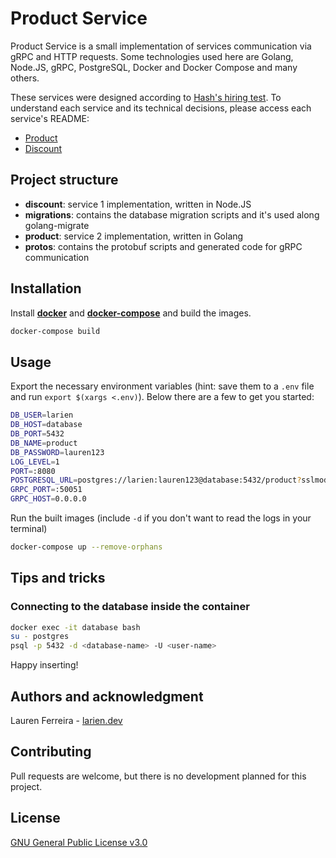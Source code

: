 # Product Service

Product Service is a small implementation of services communication via gRPC and HTTP requests. Some technologies used here are Golang, Node.JS, gRPC, PostgreSQL, Docker and Docker Compose and many others.

These services were designed according to [Hash's hiring test](https://github.com/hashlab/hiring). To understand each service and its technical decisions, please access each service's README:
- [Product](product/README.md)
- [Discount](discount/README.md)

## Project structure

- **discount**: service 1 implementation, written in Node.JS
- **migrations**: contains the database migration scripts and it's used along golang-migrate
- **product**: service 2 implementation, written in Golang
- **protos**: contains the protobuf scripts and generated code for gRPC communication

## Installation

Install [**docker**](https://docs.docker.com/get-docker/) and [**docker-compose**](https://docs.docker.com/compose/) and build the images.

```bash
docker-compose build
```

## Usage

Export the necessary environment variables (hint: save them to a `.env` file and run `export $(xargs <.env)`). Below there are a few to get you started:

```bash
DB_USER=larien
DB_HOST=database
DB_PORT=5432
DB_NAME=product
DB_PASSWORD=lauren123
LOG_LEVEL=1
PORT=:8080
POSTGRESQL_URL=postgres://larien:lauren123@database:5432/product?sslmode=disable
GRPC_PORT=:50051
GRPC_HOST=0.0.0.0
```

Run the built images (include `-d` if you don't want to read the logs in your terminal)

```bash
docker-compose up --remove-orphans
```

## Tips and tricks

### Connecting to the database inside the container

```bash
docker exec -it database bash
su - postgres
psql -p 5432 -d <database-name> -U <user-name>
```

Happy inserting!

## Authors and acknowledgment

Lauren Ferreira - [larien.dev](larien.dev)

## Contributing
Pull requests are welcome, but there is no development planned for this project.

## License
[GNU General Public License v3.0](https://choosealicense.com/licenses/gpl-3.0/)